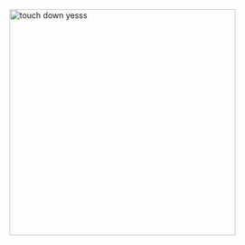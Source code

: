 <div>
  <img src="https://github.com/user-attachments/assets/66d665f0-3198-47f5-9cee-59d77bba2699" alt="touch down yesss" width="400" height="400" />
</div>


